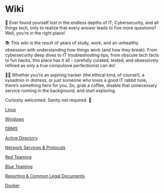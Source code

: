 # Wiki

🐇 Ever found yourself lost in the endless depths of IT, Cybersecurity, and all things tech, only to realize that every answer leads to five more questions? Well, you’re in the right place!

📚 This wiki is the result of years of study, work, and an unhealthy obsession with understanding how things work (and how they break). From cybersecurity deep dives to IT troubleshooting tips, from obscure tech facts to fun hacks, this place has it all - carefully curated, tested, and obsessively refined as only a true compulsive perfectionist can do!

🐱‍👤 Whether you’re an aspiring hacker (the ethical kind, of course!), a sysadmin in distress, or just someone who loves a good IT rabbit hole, there’s something here for you. So, grab a coffee, disable that unnecessary service running in the background, and start exploring.

Curiosity welcomed. Sanity not required. 🚀

[Linux](Wiki%20321998e49fd34386b8d87341d0cfb288/Linux%20ba007a4f34e14f8bba7cfb9a7f63f235.md)

[ Windows](Wiki%20321998e49fd34386b8d87341d0cfb288/Windows%20f07cf3ac2a9f4b1987c2d5a57f0e49eb.md)

[DBMS](Wiki%20321998e49fd34386b8d87341d0cfb288/DBMS%20059976ad52694c23a8c23183393d8fb7.md)

[ Active Directory](Wiki%20321998e49fd34386b8d87341d0cfb288/Active%20Directory%203b954c2165644daa8b523aa8b67ee220.md)

[ Network Services & Protocols](Wiki%20321998e49fd34386b8d87341d0cfb288/Network%20Services%20&%20Protocols%20be7b6581f12c4f6394eafeb6487f8eb1.md)

[Red Teaming](Wiki%20321998e49fd34386b8d87341d0cfb288/Red%20Teaming%207c8f47bbf81e459888ff81076510a553.md)

[Blue Teaming](Wiki%20321998e49fd34386b8d87341d0cfb288/Blue%20Teaming%207e3ba14d53d34c4e97a8b44c7f839d8b.md)

[Reporting & Common Legal Documents](Wiki%20321998e49fd34386b8d87341d0cfb288/Reporting%20&%20Common%20Legal%20Documents%204cd23b3bfd404a42a2969c470d4b7baf.md)

[Docker](Wiki%20321998e49fd34386b8d87341d0cfb288/Docker%2019980464369a8023a135e5bbdebc8214.md)

